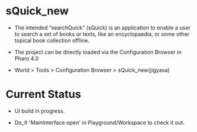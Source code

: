 # sQuick_new

- The intended “searchQuick” (sQuick) is an application to enable a user to search a set of books or texts, like an encyclopaedia, or some other topical book collection offline.

- The project can be directly loaded via the Configuration Browser in Pharo 4.0

- World > Tools > Configuration Browser > sQuick_new(jigyasa)


# Current Status

- UI build in progress.

- Do_It 'MainInterface open' in Playground/Workspace to check it out.


